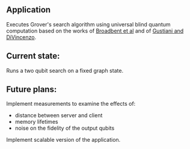 ## Application
Executes Grover's search algorithm using universal blind quantum computation based on the works of [Broadbent et al][1] and of [Gustiani and DiVincenzo][2].

## Current state:
Runs a two qubit search on a fixed graph state.

## Future plans:
Implement measurements to examine the effects of:
* distance between server and client
* memory lifetimes
* noise on the fidelity of the output qubits  

Implement scalable version of the application.

[1]: https://arxiv.org/abs/0807.4154  "Broadbent et al"
[2]: https://journals.aps.org/pra/abstract/10.1103/PhysRevA.104.062422  "Gustiani and DiVincenzo"
